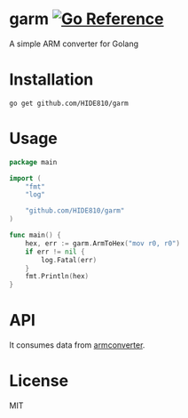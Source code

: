 # garm [![Go Reference](https://pkg.go.dev/badge/github.com/HIDE810/garm.svg)](https://pkg.go.dev/github.com/HIDE810/garm)
A simple ARM converter for Golang

# Installation

```
go get github.com/HIDE810/garm
```

# Usage

```Go
package main

import (
	"fmt"
	"log"

	"github.com/HIDE810/garm"
)

func main() {
	hex, err := garm.ArmToHex("mov r0, r0")
	if err != nil {
		log.Fatal(err)
	}
	fmt.Println(hex)
}
```

# API
It consumes data from [armconverter](https://armconverter.com/).

# License
MIT
